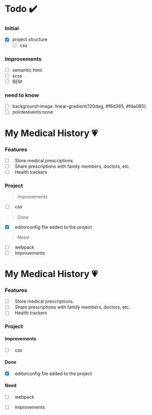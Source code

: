 # Todo ✔️

### Initial

- [x] project structure
    - [ ] css

### Improvements

- [ ] semantic html
- [ ] scss
- [ ] BEM

### need to know

- [ ] background-image: linear-gradient(120deg, #f6d365, #fda085);
- [ ] pointerevents:none

# My Medical History 💗

### Features

-   [ ] &nbsp; Store medical prescriptions.
-   [ ] &nbsp; Share prescriptions with family members, doctors, etc.
-   [ ] &nbsp; Health trackers

### Project

> Improvements

-   [ ] &nbsp; css

> Done

-   [x] &nbsp; editorconfig file added to the project

> Need

-   [ ] &nbsp; webpack
-   [ ] &nbsp; Improvements

# My Medical History 💗

### Features

-   [ ] &nbsp; Store medical prescriptions.
-   [ ] &nbsp; Share prescriptions with family members, doctors, etc.
-   [ ] &nbsp; Health trackers

### Project

#### Improvements

-   [ ] &nbsp; css

#### Done

-   [x] &nbsp; editorconfig file added to the project

#### Need

-   [ ] &nbsp; webpack
-   [ ] &nbsp; Improvements

